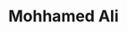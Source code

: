 ---
pid: NS9
title: Mohhamed Ali
location_transcription: Center City
zipcode: '19122'
outside_phl: 
neighborhood: Yorktown,Old Kensington,Jinogi
age: '50'
age_range: 50-59
instagram: 
image_file_name: NS_9.jpg
proposal_transcription: Figure with a belt standing atop base labeled //Greatness//
topic: African Americans,Figure,Sports
topic_summary: 0, 0, 0
type: Sculpture Statue,Memorial
keywords_other: Muhammad Ali
credit: Tim Peterson
image_labels: 
twitter: 
facebook: 
permalink: "/monuments/ns9/"
layout: item-page
---